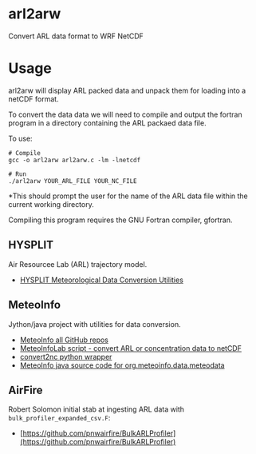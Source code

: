 # arl2arw

Convert ARL data format to WRF NetCDF

# Usage

arl2arw will display ARL packed data and unpack them for loading into a netCDF format.

To convert the data data we will need to compile and output the fortran program in a directory containing the ARL packaed data file. 

To use: 
```
# Compile
gcc -o arl2arw arl2arw.c -lm -lnetcdf

# Run 
./arl2arw YOUR_ARL_FILE YOUR_NC_FILE
```

*This should prompt the user for the name of the ARL data file within the current working directory.

Compiling this program requires the GNU Fortran compiler, gfortran.

## HYSPLIT

Air Resourcee Lab (ARL) trajectory model.

* [HYSPLIT Meteorological Data Conversion Utilities](https://www.ready.noaa.gov/HYSPLIT_data2arl.php)

## MeteoInfo

Jython/java project with utilities for data conversion.

* [MeteoInfo all GitHub repos](https://github.com/meteoinfo)
* [MeteoInfoLab script - convert ARL or concentration data to netCDF](https://hysplitbbs.arl.noaa.gov/viewtopic.php?t=1242)
* [convert2nc python wrapper](https://github.com/meteoinfo/MeteoInfo/blob/d580c01563027add2298d99b1b68642dfe3a516a/MeteoInfoLab/pylib/mipylib/dataset/midata.py#L599)
* [MeteoInfo java source code for org.meteoinfo.data.meteodata](https://github.com/meteoinfo/MeteoInfo/tree/master/MeteoInfoLib/src/main/java/org/meteoinfo/data/meteodata)

## AirFire

Robert Solomon initial stab at ingesting ARL data with `bulk_profiler_expanded_csv.F`:

* [https://github.com/pnwairfire/BulkARLProfiler](https://github.com/pnwairfire/BulkARLProfiler)
